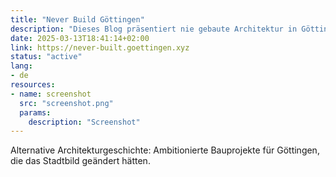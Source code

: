 ```yaml
---
title: "Never Build Göttingen"
description: "Dieses Blog präsentiert nie gebaute Architektur in Göttingen"
date: 2025-03-13T18:41:14+02:00
link: https://never-built.goettingen.xyz
status: "active"
lang:
- de
resources:
- name: screenshot
  src: "screenshot.png"
  params:
    description: "Screenshot"
---
```

Alternative Architekturgeschichte: Ambitionierte Bauprojekte für Göttingen, die das Stadtbild geändert hätten.
